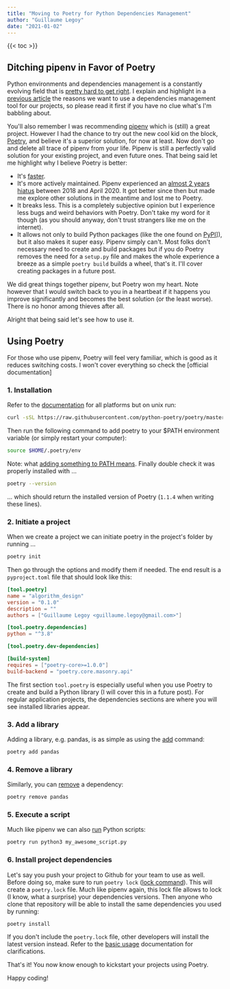 ```yaml
---
title: "Moving to Poetry for Python Dependencies Management"
author: "Guillaume Legoy"
date: "2021-01-02"
---
```


{{< toc >}}

## Ditching pipenv in Favor of Poetry

Python environments and dependencies management is a constantly evolving field that is [pretty hard to get right](https://meribold.org/python/2018/02/13/virtual-environments-9487/). I explain and highlight in a [previous article](https://guillaumelegoy.github.io/post/managing-python-environments-and-dependencies-using-pipenv/) the reasons we want to use a dependencies management tool for our projects, so please read it first if you have no clue what's I'm babbling about.

You'll also remember I was recommending [pipenv](https://github.com/pypa/pipenv) which is (still) a great project. However I had the chance to try out the new cool kid on the block, [Poetry](https://python-poetry.org/), and believe it's a superior solution, for now at least. Now don't go and delete all trace of pipenv from your life. Pipenv is still a perfectly valid solution for your existing project, and even future ones. That being said let me highlight why I believe Poetry is better:

* It's [faster](https://johnfraney.ca/posts/2019/03/06/pipenv-poetry-benchmarks-ergonomics/).
* It's more actively maintained. Pipenv experienced an [almost 2 years hiatus](https://github.com/pypa/pipenv/releases) between 2018 and April 2020. It got better since then but made me explore other solutions in the meantime and lost me to Poetry.
* It breaks less. This is a completely subjective opinion but I experience less bugs and weird behaviors with Poetry. Don't take my word for it though (as you should anyway, don't trust strangers like me on the internet).
* It allows not only to build Python packages (like the one found on [PyPI](https://pypi.org/)]), but it also makes it super easy. Pipenv simply can't. Most folks don't necessary need to create and build packages but if you do Poetry removes the need for a `setup.py` file and makes the whole experience a breeze as a simple `poetry build` builds a wheel, that's it. I'll cover creating packages in a future post.

We did great things together pipenv, but Poetry won my heart. Note however that I would switch back to you in a heartbeat if it happens you improve significantly and becomes the best solution (or the least worse). There is no honor among thieves after all.

Alright that being said let's see how to use it.


## Using Poetry

For those who use pipenv, Poetry will feel very familiar, which is good as it reduces switching costs. I won't cover everything so check the [official documentation]

### 1. Installation

Refer to the [documentation](https://python-poetry.org/docs/) for all platforms but on unix run:

```bash
curl -sSL https://raw.githubusercontent.com/python-poetry/poetry/master/get-poetry.py | python3
```

Then run the following command to add poetry to your $PATH environment variable (or simply restart your computer):

```bash
source $HOME/.poetry/env
```

Note: what [adding something to PATH means](https://stackoverflow.com/questions/39065761/what-does-it-mean-to-add-a-directory-to-your-path). Finally double check it was properly installed with ...

```bash
poetry --version
```

... which should return the installed version of Poetry (`1.1.4` when writing these lines).

### 2. Initiate a project

When we create a project we can initiate poetry in the project's folder by running ...

```bash
poetry init
``` 

Then go through the options and modify them if needed. The end result is a `pyproject.toml` file that should look like this:

```toml
[tool.poetry]
name = "algorithm_design"
version = "0.1.0"
description = ""
authors = ["Guillaume Legoy <guillaume.legoy@gmail.com>"]

[tool.poetry.dependencies]
python = "^3.8"

[tool.poetry.dev-dependencies]

[build-system]
requires = ["poetry-core>=1.0.0"]
build-backend = "poetry.core.masonry.api"
```

The first section `tool.poetry` is especially useful when you use Poetry to create and build a Python library (I will cover this in a future post). For regular application projects, the dependencies sections are where you will see installed libraries appear.

### 3. Add a library

Adding a library, e.g. pandas, is as simple as using the [add](https://python-poetry.org/docs/cli/#add) command:

```bash
poetry add pandas
```

### 4. Remove a library

Similarly, you can [remove](https://python-poetry.org/docs/cli/#remove) a dependency:

```bash
poetry remove pandas
```

### 5. Execute a script

Much like pipenv we can also [run](https://python-poetry.org/docs/cli/#run) Python scripts:

```bash
poetry run python3 my_awesome_script.py
```

### 6. Install project dependencies

Let's say you push your project to Github for your team to use as well. Before doing so, make sure to run `poetry lock` ([lock command](https://python-poetry.org/docs/cli/#lock)). This will create a `poetry.lock` file. Much like pipenv again, this lock file allows to lock (I know, what a surprise) your dependencies versions. Then anyone who clone that repository will be able to install the same dependencies you used by running:

```bash
poetry install
```

If you don't include the `poetry.lock` file, other developers will install the latest version instead. Refer to the [basic usage](https://python-poetry.org/docs/basic-usage/) documentation for clarifications.


That's it! You now know enough to kickstart your projects using Poetry.


Happy coding!